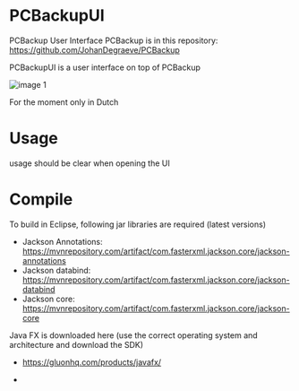 # PCBackupUI
PCBackup User Interface
PCBackup is in this repository: https://github.com/JohanDegraeve/PCBackup

PCBackupUI is a user interface on top of PCBackup

![image 1](https://github.com/JohanDegraeve/PCBackupUI/assets/13840461/43d96245-6a88-4b42-b9af-f2854b7a0744)

For the moment only in Dutch

# Usage

usage should be clear when opening the UI

# Compile

To build in Eclipse, following jar libraries are required (latest versions)
- Jackson Annotations: https://mvnrepository.com/artifact/com.fasterxml.jackson.core/jackson-annotations
- Jackson databind: https://mvnrepository.com/artifact/com.fasterxml.jackson.core/jackson-databind
- Jackson core: https://mvnrepository.com/artifact/com.fasterxml.jackson.core/jackson-core

Java FX is downloaded here (use the correct operating system and architecture and download the SDK)
- https://gluonhq.com/products/javafx/

- 
